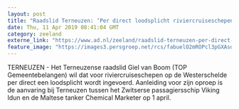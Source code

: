 ```yaml
---
layout: post
title: "Raadslid Terneuzen: ‘Per direct loodsplicht riviercruiseschepen’"
date: Thu, 11 Apr 2019 08:41:04 GMT
category: zeeland
externe_link: "https://www.ad.nl/zeeland/raadslid-terneuzen-per-direct-loodsplicht-riviercruiseschepen~a9583522/"
feature_image: "https://images3.persgroep.net/rcs/fabuelO2mROPcl3pGXAsdBXSKGs/diocontent/144599909/_fitwidth/400/?appId=21791a8992982cd8da851550a453bd7f&quality=0.7"
---
```


TERNEUZEN - Het Terneuzense raadslid Giel van Boom (TOP Gemeentebelangen) wil dat voor riviercruiseschepen op de Westerschelde per direct een loodsplicht wordt ingevoerd. Aanleiding voor zijn oproep is de aanvaring bij Terneuzen tussen het Zwitserse passagiersschip Viking Idun en de Maltese tanker Chemical Marketer op 1 april.
